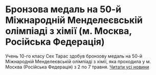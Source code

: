 
# Бронзова медаль на 50-й Міжнародній Менделеєвській олімпіаді з хімії (м. Москва, Російська Федерація)
Учень 10-го класу Сех Тарас здобув бронзову медаль на 50-й Міжнародній Менделеєвській олімпіаді з хімії, яка проходила у м. Москва (Російська Федерація) з 2 по 7 травня.
[Читати усі новини](/news)
       